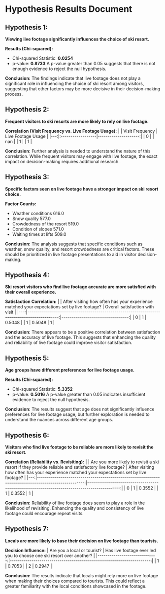 # Hypothesis Results Document

## Hypothesis 1:
**Viewing live footage significantly influences the choice of ski resort.**

**Results (Chi-squared):**
- Chi-squared Statistic: **0.0254**
- p-value: **0.8733**
A p-value greater than 0.05 suggests that there is not enough evidence to reject the null hypothesis.

**Conclusion:** The findings indicate that live footage does not play a significant role in influencing the choice of ski resort among visitors, suggesting that other factors may be more decisive in their decision-making process.

## Hypothesis 2:
**Frequent visitors to ski resorts are more likely to rely on live footage.**

**Correlation (Visit Frequency vs. Live Footage Usage):**
|    | Visit Frequency   |   Live Footage Usage |
|---:|:------------------|---------------------:|
|  0 |                   |                  nan |
|  1 |                   |                    1 |

**Conclusion:** Further analysis is needed to understand the nature of this correlation. While frequent visitors may engage with live footage, the exact impact on decision-making requires additional research.

## Hypothesis 3:
**Specific factors seen on live footage have a stronger impact on ski resort choice.**

**Factor Counts:**
- Weather conditions           616.0
- Snow quality                 577.0
- Crowdedness of the resort    519.0
- Condition of slopes          571.0
- Waiting times at lifts       509.0


**Conclusion:** The analysis suggests that specific conditions such as weather, snow quality, and resort crowdedness are critical factors. These should be prioritized in live footage presentations to aid in visitor decision-making.

## Hypothesis 4:
**Ski resort visitors who find live footage accurate are more satisfied with their overall experience.**

**Satisfaction Correlation:**
|    |   After visiting how often has your experience matched your expectations set by live footage? |   Overall satisfaction with visit |
|---:|----------------------------------------------------------------------------------------------:|----------------------------------:|
|  0 |                                                                                        1      |                            0.5048 |
|  1 |                                                                                        0.5048 |                            1      |

**Conclusion:** There appears to be a positive correlation between satisfaction and the accuracy of live footage. This suggests that enhancing the quality and reliability of live footage could improve visitor satisfaction.
## Hypothesis 5:
**Age groups have different preferences for live footage usage.**

**Results (Chi-squared):**
- Chi-squared Statistic: **5.3352**
- p-value: **0.5016**
A p-value greater than 0.05 indicates insufficient evidence to reject the null hypothesis.

**Conclusion:** The results suggest that age does not significantly influence preferences for live footage usage, but further exploration is needed to understand the nuances across different age groups.

## Hypothesis 6:
**Visitors who find live footage to be reliable are more likely to revisit the ski resort.**

**Correlation (Reliability vs. Revisiting):**
|    |   Are you more likely to revisit a ski resort if they provide reliable and satisfactory live footage? |   After visiting how often has your experience matched your expectations set by live footage? |
|---:|------------------------------------------------------------------------------------------------------:|----------------------------------------------------------------------------------------------:|
|  0 |                                                                                                1      |                                                                                        0.3552 |
|  1 |                                                                                                0.3552 |                                                                                        1      |

**Conclusion:** Reliability of live footage does seem to play a role in the likelihood of revisiting. Enhancing the quality and consistency of live footage could encourage repeat visits.

## Hypothesis 7:
**Locals are more likely to base their decision on live footage than tourists.**

**Decision Influence:**
|   Are you a local or tourist? |   Has live footage ever led you to choose one ski resort over another? |
|------------------------------:|-----------------------------------------------------------------------:|
|                             1 |                                                                 0.7053 |
|                             2 |                                                                 0.2947 |

**Conclusion:** The results indicate that locals might rely more on live footage when making their choices compared to tourists. This could reflect a greater familiarity with the local conditions showcased in the footage.
